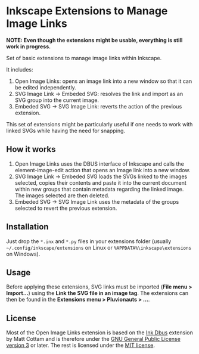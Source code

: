 # Inkscape Extensions to Manage Image Links

**NOTE: Even though the extensions might be usable, everything is still work in progress.**

Set of basic extensions to manage image links within Inkscape.

It includes:

1. Open Image Links: opens an image link into a new window so that it can be edited independently.
2. SVG Image Link -> Embeded SVG: resolves the link and import as an SVG group into the current image.
3. Embeded SVG -> SVG Image Link: reverts the action of the previous extension.

This set of extensions might be particularly useful if one needs to work with linked SVGs while having the need for snapping.

## How it works

1. Open Image Links uses the DBUS interface of Inkscape and calls the element-image-edit action that opens an Image link into a new window.
2. SVG Image Link -> Embeded SVG loads the SVGs linked to the images selected, copies their contents and paste it into the current document within new groups that contain metadata regarding the linked image. The images selected are then deleted.
3. Embeded SVG -> SVG Image Link uses the metadata of the groups selected to revert the previous extension.

## Installation

Just drop the `*.inx` and `*.py` files in your extensions folder (usually `~/.config/inkscape/extensions` on Linux or `%APPDATA%\inkscape\extensions` on Windows).

## Usage

Before applying these extensions, SVG links must be imported (**File menu > Import...**) using the **Link the SVG file in an image tag**.
The extensions can then be found in the **Extensions menu > Pluvionauts > ...**.

License
-------

Most of the Open Image Links extension is based on the [Ink Dbus](https://gitlab.com/inklinea/ink-dbus) extension by Matt Cottam and is therefore under the [GNU General Public License version 3](https://www.gnu.org/licenses/gpl-3.0.en.html) or later.
The rest is licensed under the [MIT license](LICENSE).
